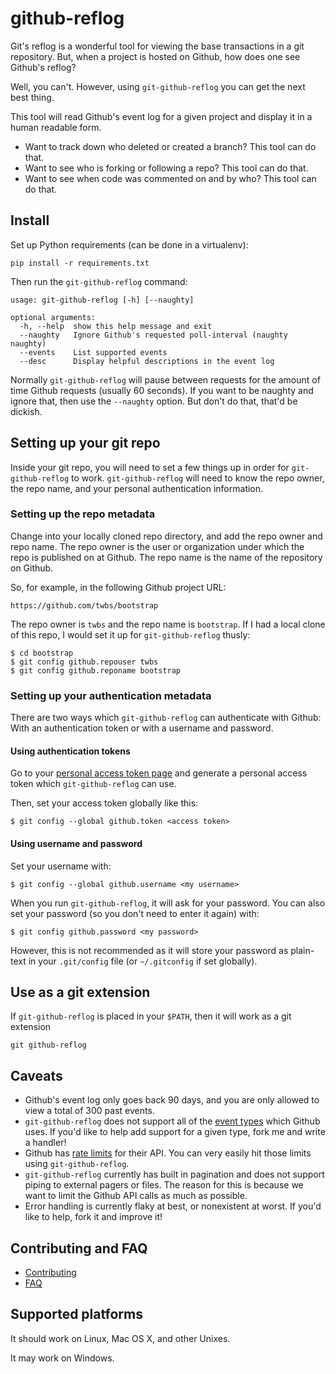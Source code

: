 # github-reflog

Git's reflog is a wonderful tool for viewing the base transactions in a
git repository. But, when a project is hosted on Github, how does one see
Github's reflog?

Well, you can't. However, using `git-github-reflog` you can get the next
best thing.

This tool will read Github's event log for a given project and display
it in a human readable form.

* Want to track down who deleted or created a branch? This tool can do that.
* Want to see who is forking or following a repo? This tool can do that.
* Want to see when code was commented on and by who? This tool can do that.

## Install

Set up Python requirements (can be done in a virtualenv):

```
pip install -r requirements.txt
```

Then run the `git-github-reflog` command:

```
usage: git-github-reflog [-h] [--naughty]

optional arguments:
  -h, --help  show this help message and exit
  --naughty   Ignore Github's requested poll-interval (naughty naughty)
  --events    List supported events
  --desc      Display helpful descriptions in the event log
```

Normally `git-github-reflog` will pause between requests for the amount of time
Github requests (usually 60 seconds). If you want to be naughty and ignore
that, then use the `--naughty` option. But don't do that, that'd be
dickish.

## Setting up your git repo

Inside your git repo, you will need to set a few things up in order for
`git-github-reflog` to work. `git-github-reflog` will need to know the
repo owner, the repo name, and your personal authentication information.

### Setting up the repo metadata

Change into your locally cloned repo directory, and add the repo owner
and repo name. The repo owner is the user or organization under which
the repo is published on at Github. The repo name is the name of the
repository on Github.

So, for example, in the following Github project URL:

```
https://github.com/twbs/bootstrap
```

The repo owner is `twbs` and the repo name is `bootstrap`. If I had a local
clone of this repo, I would set it up for `git-github-reflog` thusly:

```
$ cd bootstrap
$ git config github.repouser twbs
$ git config github.reponame bootstrap
```

### Setting up your authentication metadata

There are two ways which `git-github-reflog` can authenticate with Github:
With an authentication token or with a username and password.

#### Using authentication tokens

Go to your [personal access token page](https://github.com/settings/tokens)
and generate a personal access token which `git-github-reflog` can use.

Then, set your access token globally like this:

```
$ git config --global github.token <access token>
```

#### Using username and password

Set your username with:

```
$ git config --global github.username <my username>
```

When you run `git-github-reflog`, it will ask for your password. You
can also set your password (so you don't need to enter it again) with:

```
$ git config github.password <my password>
```

However, this is not recommended as it will store your password as plain-text
in your `.git/config` file (or `~/.gitconfig` if set globally).

## Use as a git extension

If `git-github-reflog` is placed in your `$PATH`, then it will work as a git
extension

```
git github-reflog
```

## Caveats

* Github's event log only goes back 90 days, and you are only allowed to
view a total of 300 past events.
* `git-github-reflog` does not support all of the [event
types](https://developer.github.com/v3/activity/events/types/) which Github
uses. If you'd like to help add support for a given type, fork me and write a
handler!
* Github has [rate limits](https://developer.github.com/v3/#rate-limiting) for
their API. You can very easily hit those limits using `git-github-reflog`.
* `git-github-reflog` currently has built in pagination and does not support piping
to external pagers or files. The reason for this is because we want to limit the Github
API calls as much as possible.
* Error handling is currently flaky at best, or nonexistent at worst. If
you'd like to help, fork it and improve it!

## Contributing and FAQ

* [Contributing](CONTRIBUTING.md)
* [FAQ](FAQ.md)

## Supported platforms

It should work on Linux, Mac OS X, and other Unixes.

It may work on Windows.

